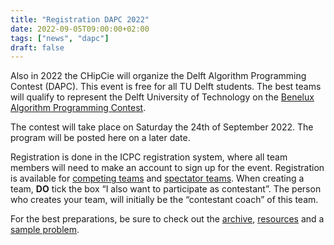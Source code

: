 ```yaml
---
title: "Registration DAPC 2022"
date: 2022-09-05T09:00:00+02:00
tags: ["news", "dapc"]
draft: false
---
```

Also in 2022 the CHipCie will organize the Delft Algorithm Programming Contest (DAPC). This event is free for all TU Delft
students. The best teams will qualify to represent the Delft University of Technology on the [Benelux Algorithm Programming Contest](https://2022.bapc.eu/).

The contest will take place on Saturday the 24th of September 2022. The program will be posted here on a later date.

Registration is done in the ICPC registration system, where all team members will need to make an account to sign up for the event. 
Registration is available for [competing teams](https://icpc.global/private/teamRegistration/site/21780)
and [spectator teams](https://icpc.global/private/teamRegistration/site/23869).
When creating a team, **DO** tick the box “I also want to participate as contestant”. 
The person who creates your team, will initially be the “contestant coach” of this team.

For the best preparations, be sure to check out the [archive](/archive), [resources](/resources) and a  [sample problem](/sample).



